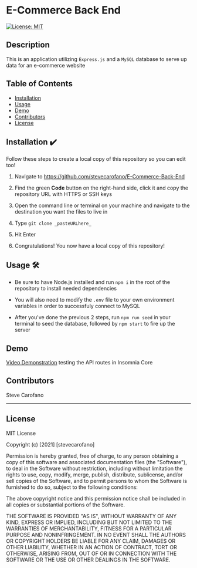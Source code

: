 # E-Commerce Back End 

[![License: MIT](https://img.shields.io/badge/License-MIT-yellow.svg)](https://opensource.org/licenses/MIT)

## Description

This is an application utilizing ```Express.js``` and a ```MySQL``` database to serve up data for an e-commerce website

## Table of Contents
* [Installation](#installation)
* [Usage](#usage)
* [Demo](#demo)
* [Contributors](#contributors)
* [License](#license)

## Installation :heavy_check_mark:

Follow these steps to create a local copy of this repository so you can edit too!
1. Navigate to https://github.com/stevecarofano/E-Commerce-Back-End
    
2. Find the green **Code** button on the right-hand side, click it and copy the repository URL with HTTPS or SSH keys
    
3. Open the command line or terminal on your machine and navigate to the destination you want the files to live in
    
4. Type ```git clone _pasteURLhere_```
    
5. Hit Enter
    
6. Congratulations! You now have a local copy of this repository!

## Usage :hammer_and_wrench:

* Be sure to  have Node.js installed and run ``` npm i ``` in the root of the repository to install needed dependencies

* You will also need to modify the ```.env``` file to your own environment variables in order to successfuly connect to MySQL

* After you've done the previous 2 steps, run ```npm run seed``` in your terminal to seed the database, followed by ```npm start``` to fire up the server

## Demo

[Video Demonstration](https://drive.google.com/file/d/16Yt_gjmNLmIYQntKuvlBYQ47uAttDPsu/view?usp=sharing) testing the API routes in Insomnia Core

## Contributors

Steve Carofano

---
## License 

MIT License

Copyright (c) [2021] [stevecarofano]

Permission is hereby granted, free of charge, to any person obtaining a copy
of this software and associated documentation files (the "Software"), to deal
in the Software without restriction, including without limitation the rights
to use, copy, modify, merge, publish, distribute, sublicense, and/or sell
copies of the Software, and to permit persons to whom the Software is
furnished to do so, subject to the following conditions:

The above copyright notice and this permission notice shall be included in all
copies or substantial portions of the Software.

THE SOFTWARE IS PROVIDED "AS IS", WITHOUT WARRANTY OF ANY KIND, EXPRESS OR
IMPLIED, INCLUDING BUT NOT LIMITED TO THE WARRANTIES OF MERCHANTABILITY,
FITNESS FOR A PARTICULAR PURPOSE AND NONINFRINGEMENT. IN NO EVENT SHALL THE
AUTHORS OR COPYRIGHT HOLDERS BE LIABLE FOR ANY CLAIM, DAMAGES OR OTHER
LIABILITY, WHETHER IN AN ACTION OF CONTRACT, TORT OR OTHERWISE, ARISING FROM,
OUT OF OR IN CONNECTION WITH THE SOFTWARE OR THE USE OR OTHER DEALINGS IN THE
SOFTWARE.

